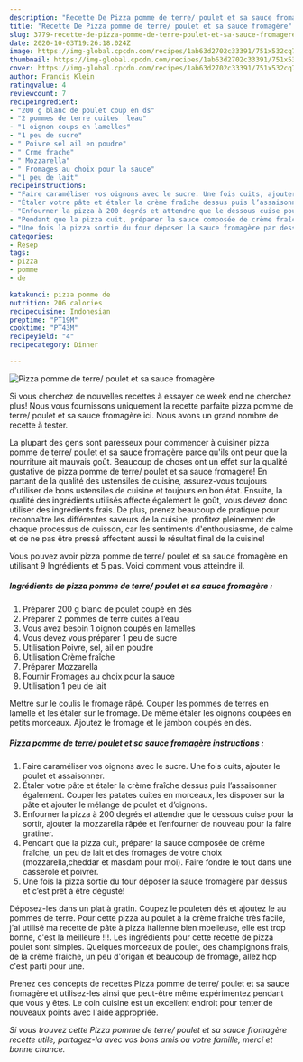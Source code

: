 ```yaml
---
description: "Recette De Pizza pomme de terre/ poulet et sa sauce fromagère"
title: "Recette De Pizza pomme de terre/ poulet et sa sauce fromagère"
slug: 3779-recette-de-pizza-pomme-de-terre-poulet-et-sa-sauce-fromagere
date: 2020-10-03T19:26:18.024Z
image: https://img-global.cpcdn.com/recipes/1ab63d2702c33391/751x532cq70/pizza-pomme-de-terre-poulet-et-sa-sauce-fromagere-photo-principale-de-la-recette.jpg
thumbnail: https://img-global.cpcdn.com/recipes/1ab63d2702c33391/751x532cq70/pizza-pomme-de-terre-poulet-et-sa-sauce-fromagere-photo-principale-de-la-recette.jpg
cover: https://img-global.cpcdn.com/recipes/1ab63d2702c33391/751x532cq70/pizza-pomme-de-terre-poulet-et-sa-sauce-fromagere-photo-principale-de-la-recette.jpg
author: Francis Klein
ratingvalue: 4
reviewcount: 7
recipeingredient:
- "200 g blanc de poulet coup en ds"
- "2 pommes de terre cuites  leau"
- "1 oignon coups en lamelles"
- "1 peu de sucre"
- " Poivre sel ail en poudre"
- " Crme frache"
- " Mozzarella"
- " Fromages au choix pour la sauce"
- "1 peu de lait"
recipeinstructions:
- "Faire caraméliser vos oignons avec le sucre. Une fois cuits, ajouter le poulet et assaisonner."
- "Étaler votre pâte et étaler la crème fraîche dessus puis l’assaisonner également. Couper les patates cuites en morceaux, les disposer sur la pâte et ajouter le mélange de poulet et d’oignons."
- "Enfourner la pizza à 200 degrés et attendre que le dessous cuise pour la sortir, ajouter la mozzarella râpée et l’enfourner de nouveau pour la faire gratiner."
- "Pendant que la pizza cuit, préparer la sauce composée de crème fraîche, un peu de lait et des fromages de votre choix (mozzarella,cheddar et masdam pour moi). Faire fondre le tout dans une casserole et poivrer."
- "Une fois la pizza sortie du four déposer la sauce fromagère par dessus et c’est prêt à être dégusté!"
categories:
- Resep
tags:
- pizza
- pomme
- de

katakunci: pizza pomme de 
nutrition: 206 calories
recipecuisine: Indonesian
preptime: "PT19M"
cooktime: "PT43M"
recipeyield: "4"
recipecategory: Dinner

---
```



![Pizza pomme de terre/ poulet et sa sauce fromagère](https://img-global.cpcdn.com/recipes/1ab63d2702c33391/751x532cq70/pizza-pomme-de-terre-poulet-et-sa-sauce-fromagere-photo-principale-de-la-recette.jpg)

Si vous cherchez de nouvelles recettes à essayer ce week end ne cherchez plus! Nous vous fournissons uniquement la recette parfaite pizza pomme de terre/ poulet et sa sauce fromagère ici. Nous avons un grand nombre de recette à tester.

La plupart des gens sont paresseux pour commencer à cuisiner pizza pomme de terre/ poulet et sa sauce fromagère parce qu'ils ont peur que la nourriture ait mauvais goût. Beaucoup de choses ont un effet sur la qualité gustative de pizza pomme de terre/ poulet et sa sauce fromagère! En partant de la qualité des ustensiles de cuisine, assurez-vous toujours d'utiliser de bons ustensiles de cuisine et toujours en bon état. Ensuite, la qualité des ingrédients utilisés affecte également le goût, vous devez donc utiliser des ingrédients frais. De plus, prenez beaucoup de pratique pour reconnaître les différentes saveurs de la cuisine, profitez pleinement de chaque processus de cuisson, car les sentiments d'enthousiasme, de calme et de ne pas être pressé affectent aussi le résultat final de la cuisine!

<!--inarticleads1-->

Vous pouvez avoir pizza pomme de terre/ poulet et sa sauce fromagère en utilisant 9 Ingrédients et 5 pas. Voici comment vous atteindre il.

##### Ingrédients de pizza pomme de terre/ poulet et sa sauce fromagère :

1. Préparer 200 g blanc de poulet coupé en dès
1. Préparer 2 pommes de terre cuites à l’eau
1. Vous avez besoin 1 oignon coupés en lamelles
1. Vous devez vous préparer 1 peu de sucre
1. Utilisation  Poivre, sel, ail en poudre
1. Utilisation  Crème fraîche
1. Préparer  Mozzarella
1. Fournir  Fromages au choix pour la sauce
1. Utilisation 1 peu de lait


Mettre sur le coulis le fromage râpé. Couper les pommes de terres en lamelle et les étaler sur le fromage. De même étaler les oignons coupées en petits morceaux. Ajoutez le fromage et le jambon coupés en dés. 

<!--inarticleads2-->

##### Pizza pomme de terre/ poulet et sa sauce fromagère instructions :

1. Faire caraméliser vos oignons avec le sucre. Une fois cuits, ajouter le poulet et assaisonner.
1. Étaler votre pâte et étaler la crème fraîche dessus puis l’assaisonner également. Couper les patates cuites en morceaux, les disposer sur la pâte et ajouter le mélange de poulet et d’oignons.
1. Enfourner la pizza à 200 degrés et attendre que le dessous cuise pour la sortir, ajouter la mozzarella râpée et l’enfourner de nouveau pour la faire gratiner.
1. Pendant que la pizza cuit, préparer la sauce composée de crème fraîche, un peu de lait et des fromages de votre choix (mozzarella,cheddar et masdam pour moi). Faire fondre le tout dans une casserole et poivrer.
1. Une fois la pizza sortie du four déposer la sauce fromagère par dessus et c’est prêt à être dégusté!


Déposez-les dans un plat à gratin. Coupez le pouleten dés et ajoutez le au pommes de terre. Pour cette pizza au poulet à la crème fraiche très facile, j&#39;ai utilisé ma recette de pâte à pizza italienne bien moelleuse, elle est trop bonne, c&#39;est la meilleure !!!. Les ingrédients pour cette recette de pizza poulet sont simples. Quelques morceaux de poulet, des champignons frais, de la crème fraiche, un peu d&#39;origan et beaucoup de fromage, allez hop c&#39;est parti pour une. 

<!--inarticleads1-->

<p>
Prenez ces concepts de recettes Pizza pomme de terre/ poulet et sa sauce fromagère et utilisez-les ainsi que peut-être même expérimentez pendant que vous y êtes. Le coin cuisine est un excellent endroit pour tenter de nouveaux points avec l'aide appropriée.
</p>

<p>
<i>Si vous trouvez cette Pizza pomme de terre/ poulet et sa sauce fromagère recette utile, partagez-la avec vos bons amis ou votre famille, merci et bonne chance.</i>
</p>
